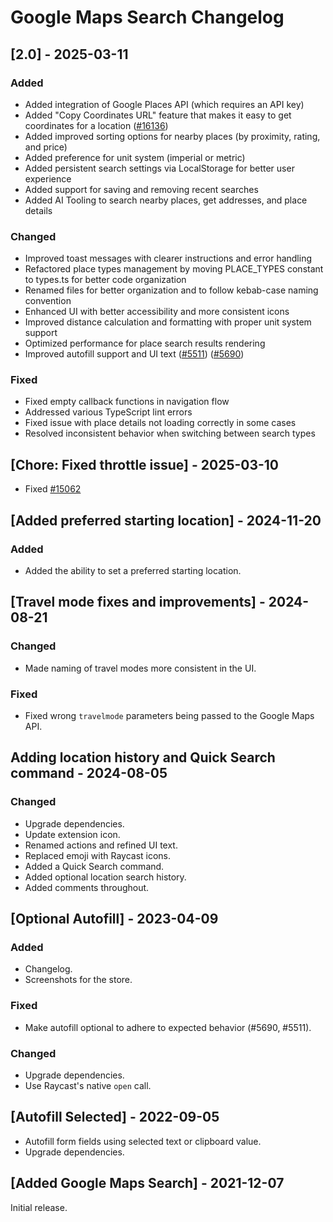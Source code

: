 # Google Maps Search Changelog
## [2.0] - 2025-03-11

### Added

- Added integration of Google Places API (which requires an API key)
- Added "Copy Coordinates URL" feature that makes it easy to get coordinates for a location ([#16136](https://github.com/raycast/extensions/issues/16136))
- Added improved sorting options for nearby places (by proximity, rating, and price)
- Added preference for unit system (imperial or metric)
- Added persistent search settings via LocalStorage for better user experience
- Added support for saving and removing recent searches
- Added AI Tooling to search nearby places, get addresses, and place details

### Changed

- Improved toast messages with clearer instructions and error handling
- Refactored place types management by moving PLACE_TYPES constant to types.ts for better code organization
- Renamed files for better organization and to follow kebab-case naming convention
- Enhanced UI with better accessibility and more consistent icons
- Improved distance calculation and formatting with proper unit system support
- Optimized performance for place search results rendering
- Improved autofill support and UI text ([#5511](https://github.com/raycast/extensions/issues/5511)) ([#5690](https://github.com/raycast/extensions/issues/5690))

### Fixed

- Fixed empty callback functions in navigation flow
- Addressed various TypeScript lint errors
- Fixed issue with place details not loading correctly in some cases
- Resolved inconsistent behavior when switching between search types

## [Chore: Fixed throttle issue] - 2025-03-10 

- Fixed [#15062](https://github.com/raycast/extensions/issues/15062)

## [Added preferred starting location] - 2024-11-20

### Added

- Added the ability to set a preferred starting location.

## [Travel mode fixes and improvements] - 2024-08-21

### Changed

- Made naming of travel modes more consistent in the UI.

### Fixed

- Fixed wrong `travelmode` parameters being passed to the Google Maps API.

## Adding location history and Quick Search command - 2024-08-05

### Changed

- Upgrade dependencies.
- Update extension icon.
- Renamed actions and refined UI text.
- Replaced emoji with Raycast icons.
- Added a Quick Search command.
- Added optional location search history.
- Added comments throughout.

## [Optional Autofill] - 2023-04-09

### Added

- Changelog.
- Screenshots for the store.

### Fixed

- Make autofill optional to adhere to expected behavior (#5690, #5511).

### Changed

- Upgrade dependencies.
- Use Raycast's native `open` call.

## [Autofill Selected] - 2022-09-05

- Autofill form fields using selected text or clipboard value.
- Upgrade dependencies.

## [Added Google Maps Search] - 2021-12-07

Initial release.
